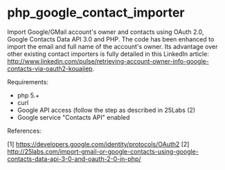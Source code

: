 # php_google_contact_importer
Import Google/GMail account's owner and contacts using OAuth 2.0, Google Contacts Data API 3.0 and PHP. 
The code has been enhanced to import the email and full name of the account's owner.
Its advantage over other existing contact importers is fully detailed in this LinkedIn article: http://www.linkedin.com/pulse/retrieving-account-owner-info-google-contacts-via-oauth2-kouajiep.

Requirements:
- php 5.+
- curl
- Google API access (follow the step as described in 25Labs (2)
- Google service "Contacts API" enabled

References:

[1] https://developers.google.com/identity/protocols/OAuth2
[2] http://25labs.com/import-gmail-or-google-contacts-using-google-contacts-data-api-3-0-and-oauth-2-0-in-php/
